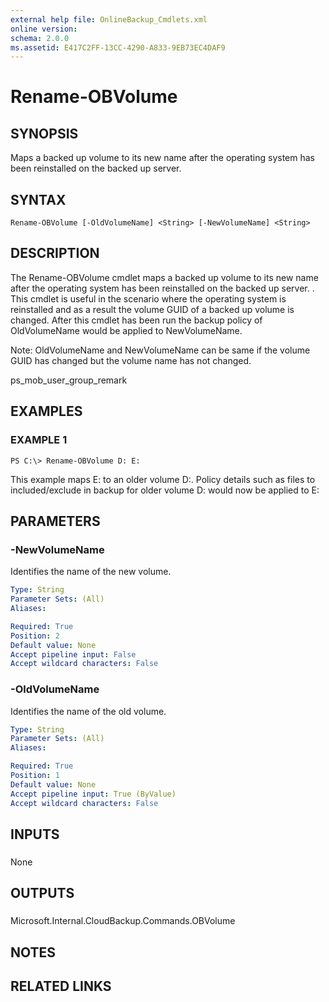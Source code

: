 ```yaml
---
external help file: OnlineBackup_Cmdlets.xml
online version: 
schema: 2.0.0
ms.assetid: E417C2FF-13CC-4290-A833-9EB73EC4DAF9
---
```


# Rename-OBVolume

## SYNOPSIS
Maps a backed up volume to its new name after the operating system has been reinstalled on the backed up server.

## SYNTAX

```
Rename-OBVolume [-OldVolumeName] <String> [-NewVolumeName] <String>
```

## DESCRIPTION
The Rename-OBVolume cmdlet maps a backed up volume to its new name after the operating system has been reinstalled on the backed up server.
. This cmdlet is useful in the scenario where the operating system is reinstalled and as a result the volume GUID of a backed up volume is changed.
After this cmdlet has been run the backup policy of OldVolumeName would be applied to NewVolumeName.

Note: OldVolumeName and NewVolumeName can be same if the volume GUID has changed but the volume name has not changed.

ps_mob_user_group_remark

## EXAMPLES

### EXAMPLE 1
```
PS C:\> Rename-OBVolume D: E:
```

This example maps E: to an older volume D:.
Policy details such as files to included/exclude in backup for older volume D: would now be applied to E:

## PARAMETERS

### -NewVolumeName
Identifies the name of the new volume.

```yaml
Type: String
Parameter Sets: (All)
Aliases: 

Required: True
Position: 2
Default value: None
Accept pipeline input: False
Accept wildcard characters: False
```

### -OldVolumeName
Identifies the name of the old volume.

```yaml
Type: String
Parameter Sets: (All)
Aliases: 

Required: True
Position: 1
Default value: None
Accept pipeline input: True (ByValue)
Accept wildcard characters: False
```

## INPUTS

### 
None

## OUTPUTS

### 
Microsoft.Internal.CloudBackup.Commands.OBVolume

## NOTES

## RELATED LINKS

